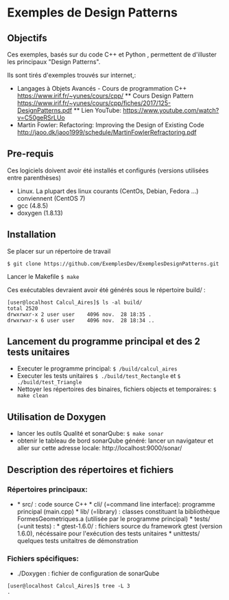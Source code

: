 # Exemples de Design Patterns

## Objectifs

Ces exemples, basés sur du code C++ et Python , permettent de d'illuster les principaux "Design Patterns".

Ils sont tirés d'exemples trouvés sur internet,:
* Langages à Objets Avancés - Cours de programmation C++ https://www.irif.fr/~yunes/cours/cpp/
** Cours Design Pattern https://www.irif.fr/~yunes/cours/cpp/fiches/2017/125-DesignPatterns.pdf
** Lien YouTube: https://www.youtube.com/watch?v=C50geRSrLUo
* Martin Fowler: Refactoring: Improving the Design of Existing Code http://jaoo.dk/jaoo1999/schedule/MartinFowlerRefractoring.pdf


## Pre-requis

Ces logiciels doivent avoir été installés et configurés (versions utilisées entre parenthèses)

- Linux. La plupart des linux courants (CentOs, Debian, Fedora ...) conviennent (CentOS 7)
- gcc (4.8.5)
- doxygen (1.8.13)

## Installation

Se placer sur un répertoire de travail

`$ git clone https://github.com/ExemplesDev/ExemplesDesignPatterns.git`

Lancer le Makefile
`$ make`

Ces exécutables devraient avoir été générés sous le répertoire build/ :

```
[user@localhost Calcul_Aires]$ ls -al build/
total 2520
drwxrwxr-x 2 user user    4096 nov.  28 18:35 .
drwxrwxr-x 6 user user    4096 nov.  28 18:34 ..

```

## Lancement du programme principal et des 2 tests unitaires

* Executer le programme principal: 
`$ /build/calcul_aires`
* Executer les tests unitaires
`$ ./build/test_Rectangle`
et `$ ./build/test_Triangle`
* Nettoyer les répertoires des binaires, fichiers objects et temporaires:
`$ make clean`

## Utilisation de Doxygen

* lancer les outils Qualité et sonarQube:
`$ make sonar`
* obtenir le tableau de bord sonarQube généré:
lancer un navigateur et aller sur cette adresse locale: http://localhost:9000/sonar/


## Description des répertoires et fichiers

### Répertoires principaux:

* <Nom du Design Pattern>
  * src/ : code source C++
    * cli/ (=command line interface): programme principal (main.cpp)
    * lib/ (=library) : classes constituant la bibliothèque FormesGeometriques.a (utilisée par le programme principal)
  * tests/ (=unit tests) : 
    * gtest-1.6.0/ : fichiers source du framework gtest (version 1.6.0), nécéssaire pour l'exécution des tests unitaires
    * unittests/ quelques tests unitaitres de démonstration

### Fichiers spécifiques:

* ./Doxygen : fichier de configuration de sonarQube


```
[user@localhost Calcul_Aires]$ tree -L 3
.

```
